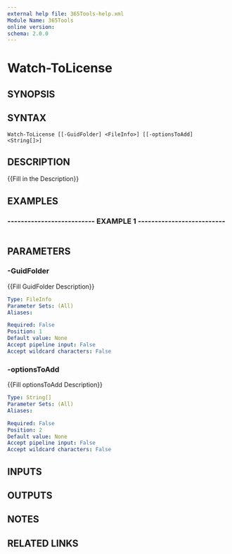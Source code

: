```yaml
---
external help file: 365Tools-help.xml
Module Name: 365Tools
online version: 
schema: 2.0.0
---
```


# Watch-ToLicense

## SYNOPSIS

## SYNTAX

```
Watch-ToLicense [[-GuidFolder] <FileInfo>] [[-optionsToAdd] <String[]>]
```

## DESCRIPTION
{{Fill in the Description}}

## EXAMPLES

### -------------------------- EXAMPLE 1 --------------------------
```

```

## PARAMETERS

### -GuidFolder
{{Fill GuidFolder Description}}

```yaml
Type: FileInfo
Parameter Sets: (All)
Aliases: 

Required: False
Position: 1
Default value: None
Accept pipeline input: False
Accept wildcard characters: False
```

### -optionsToAdd
{{Fill optionsToAdd Description}}

```yaml
Type: String[]
Parameter Sets: (All)
Aliases: 

Required: False
Position: 2
Default value: None
Accept pipeline input: False
Accept wildcard characters: False
```

## INPUTS

## OUTPUTS

## NOTES

## RELATED LINKS

